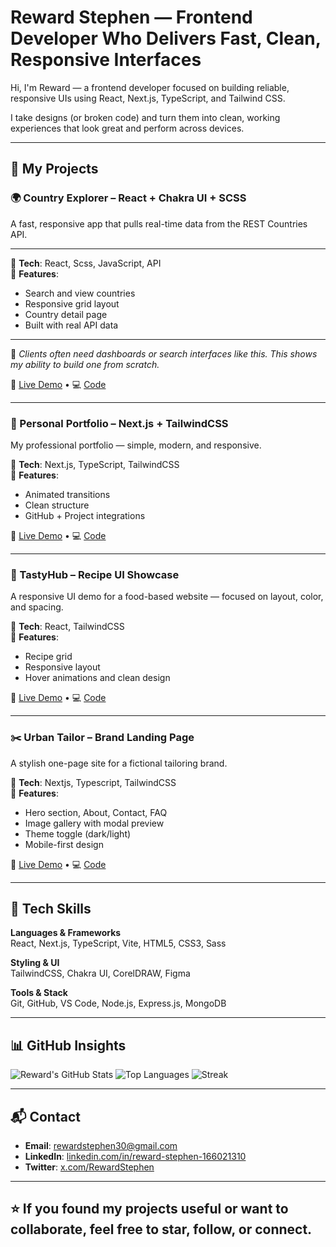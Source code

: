# Reward Stephen — Frontend Developer Who Delivers Fast, Clean, Responsive Interfaces

Hi, I'm Reward — a frontend developer focused on building reliable, responsive UIs using React, Next.js, TypeScript, and Tailwind CSS.

I take designs (or broken code) and turn them into clean, working experiences that look great and perform across devices.

---

## 🚀 My Projects

### 🌍 Country Explorer – React + Chakra UI + SCSS
A fast, responsive app that pulls real-time data from the REST Countries API.

---

🔧 **Tech**: React, Scss, JavaScript, API  
📌 **Features**:
- Search and view countries
- Responsive grid layout
- Country detail page
- Built with real API data

---

📱 *Clients often need dashboards or search interfaces like this. This shows my ability to build one from scratch.*

🔗 [Live Demo](https://my-country-app-three.vercel.app) • 💻 [Code](https://github.com/Reward-steve/My-Country-App)

---

### 👤 Personal Portfolio – Next.js + TailwindCSS  
My professional portfolio — simple, modern, and responsive.

🔧 **Tech**: Next.js, TypeScript, TailwindCSS  
📌 **Features**:
- Animated transitions  
- Clean structure  
- GitHub + Project integrations

🔗 [Live Demo](https://my-portfolio-website-chi-kohl.vercel.app) • 💻 [Code](https://github.com/Reward-steve/my-portfolio)

---

### 🍔 TastyHub – Recipe UI Showcase  
A responsive UI demo for a food-based website — focused on layout, color, and spacing.

🔧 **Tech**: React, TailwindCSS  
📌 **Features**:
- Recipe grid
- Responsive layout
- Hover animations and clean design

🔗 [Live Demo](https://tasty-hub-phi.vercel.app) • 💻 [Code](https://github.com/Reward-steve/Tasty-hub)

---

### ✂️ Urban Tailor – Brand Landing Page  
A stylish one-page site for a fictional tailoring brand.

🔧 **Tech**: Nextjs, Typescript, TailwindCSS  
📌 **Features**:
- Hero section, About, Contact, FAQ
- Image gallery with modal preview
- Theme toggle (dark/light)
- Mobile-first design

🔗 [Live Demo](https://urban-tailor.vercel.app) • 💻 [Code](https://github.com/Reward-steve/urban-tailor)

---

## 🧰 Tech Skills

**Languages & Frameworks**  
React, Next.js, TypeScript, Vite, HTML5, CSS3, Sass

**Styling & UI**  
TailwindCSS, Chakra UI, CorelDRAW, Figma

**Tools & Stack**  
Git, GitHub, VS Code, Node.js, Express.js, MongoDB

---

## 📊 GitHub Insights

![Reward's GitHub Stats](https://github-readme-stats.vercel.app/api?username=Reward-steve&show_icons=true&theme=radical&hide_border=true)
![Top Languages](https://github-readme-stats.vercel.app/api/top-langs/?username=Reward-steve&layout=compact&theme=radical&hide_border=true)
![Streak](https://streak-stats.demolab.com/?user=Reward-steve&theme=dark)

---

## 📬 Contact

- **Email**: rewardstephen30@gmail.com  
- **LinkedIn**: [linkedin.com/in/reward-stephen-166021310](https://www.linkedin.com/in/reward-stephen-166021310)  
- **Twitter**: [x.com/RewardStephen](https://x.com/RewardStephen)

---

## ⭐ If you found my projects useful or want to collaborate, feel free to star, follow, or connect.
